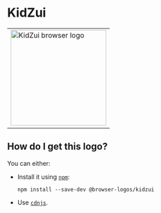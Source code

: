 # KidZui

<table>
    <tr height=230>
        <td>
            <a href="https://github.com/alrra/browser-logos/tree/ff2bff9f377ead887a50f1457e96bb3356f7f004/src/archive/kidzui">
                <img width=220 src="https://raw.githubusercontent.com/alrra/browser-logos/ff2bff9f377ead887a50f1457e96bb3356f7f004/src/archive/kidzui/kidzui_512x512.png" alt="KidZui browser logo">
            </a>
        </td>
    </tr>
</table>

## How do I get this logo?

You can either:

* Install it using [`npm`][npm]:

  `npm install --save-dev @browser-logos/kidzui`

* Use [`cdnjs`][cdnjs].

<!-- Link labels: -->

[cdnjs]: https://cdnjs.com/libraries/browser-logos
[npm]: https://www.npmjs.com/

